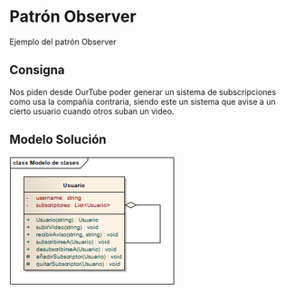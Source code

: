 # Patrón Observer
Ejemplo del patrón Observer

## Consigna

Nos piden desde OurTube poder generar un sistema de subscripciones como usa la compañía contraria, siendo este un sistema que avise a un cierto usuario cuando otros suban un video.

## Modelo Solución
![Modelo](/modelo.png?raw=true)


